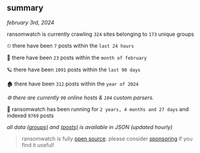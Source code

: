
## summary
_february 3rd, 2024_

ransomwatch is currently crawling `324` sites belonging to `173` unique groups

⏲ there have been `7` posts within the `last 24 hours`

🦈 there have been `23` posts within the `month of february`

🪐 there have been `1091` posts within the `last 90 days`

🏚 there have been `312` posts within the `year of 2024`

_⚙️ there are currently `90` online hosts & `104` custom parsers._

🦕 ransomwatch has been running for `2 years, 4 months and 27 days` and indexed `9769` posts

_all data  [(groups)](http://ransomwhat.telemetry.ltd/groups) and [(posts)](http://ransomwhat.telemetry.ltd/posts) is available in JSON (updated hourly)_

> ransomwatch is fully [open source](https://github.com/joshhighet/ransomwatch#ransomwatch--). please consider [sponsoring](https://github.com/sponsors/joshhighet) if you find it useful!

